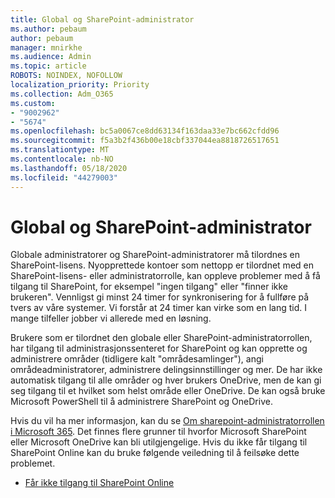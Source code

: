 ```yaml
---
title: Global og SharePoint-administrator
ms.author: pebaum
author: pebaum
manager: mnirkhe
ms.audience: Admin
ms.topic: article
ROBOTS: NOINDEX, NOFOLLOW
localization_priority: Priority
ms.collection: Adm_O365
ms.custom:
- "9002962"
- "5674"
ms.openlocfilehash: bc5a0067ce8dd63134f163daa33e7bc662cfdd96
ms.sourcegitcommit: f5a3b2f436b00e18cbf337044ea8818726517651
ms.translationtype: MT
ms.contentlocale: nb-NO
ms.lasthandoff: 05/18/2020
ms.locfileid: "44279003"
---
```

# <a name="global-and-sharepoint-admin"></a>Global og SharePoint-administrator

Globale administratorer og SharePoint-administratorer må tilordnes en SharePoint-lisens. Nyopprettede kontoer som nettopp er tilordnet med en SharePoint-lisens- eller administratorrolle, kan oppleve problemer med å få tilgang til SharePoint, for eksempel "ingen tilgang" eller "finner ikke brukeren". Vennligst gi minst 24 timer for synkronisering for å fullføre på tvers av våre systemer. Vi forstår at 24 timer kan virke som en lang tid. I mange tilfeller jobber vi allerede med en løsning.

Brukere som er tilordnet den globale eller SharePoint-administratorrollen, har tilgang til administrasjonssenteret for SharePoint og kan opprette og administrere områder (tidligere kalt "områdesamlinger"), angi områdeadministratorer, administrere delingsinnstillinger og mer. De har ikke automatisk tilgang til alle områder og hver brukers OneDrive, men de kan gi seg tilgang til et hvilket som helst område eller OneDrive. De kan også bruke Microsoft PowerShell til å administrere SharePoint og OneDrive.

Hvis du vil ha mer informasjon, kan du se [Om sharepoint-administratorrollen i Microsoft 365](https://docs.microsoft.com/sharepoint/sharepoint-admin-role).
Det finnes flere grunner til hvorfor Microsoft SharePoint eller Microsoft OneDrive kan bli utilgjengelige. Hvis du ikke får tilgang til SharePoint Online kan du bruke følgende veiledning til å feilsøke dette problemet.

- [Får ikke tilgang til SharePoint Online](https://docs.microsoft.com/sharepoint/troubleshoot/sharing-and-permissions/sharepoint-online-inaccessible)

